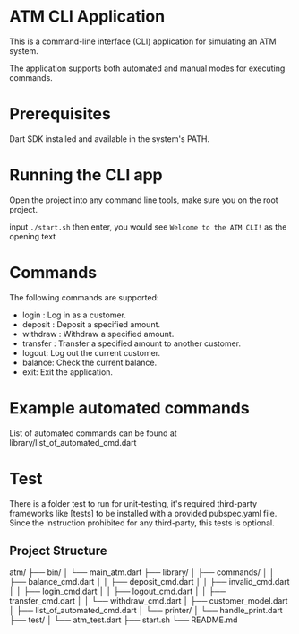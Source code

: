 # ATM CLI Application
This is a command-line interface (CLI) application for simulating an ATM system. 

The application supports both automated and manual modes for executing commands.

# Prerequisites
Dart SDK installed and available in the system's PATH.

# Running the CLI app
Open the project into any command line tools, make sure you on the root project.

input `./start.sh` then enter, you would see `Welcome to the ATM CLI!` as the opening text


# Commands
The following commands are supported:

- login <customerName>: Log in as a customer.
- deposit <amount>: Deposit a specified amount.
- withdraw <amount>: Withdraw a specified amount.
- transfer <customerName> <amount>: Transfer a specified amount to another customer.
- logout: Log out the current customer.
- balance: Check the current balance.
- exit: Exit the application.

# Example automated commands
List of automated commands can be found at library/list_of_automated_cmd.dart

# Test
There is a folder test to run for unit-testing, it's required third-party frameworks like [tests] to be installed with a provided pubspec.yaml file.
Since the instruction prohibited for any third-party, this tests is optional.

## Project Structure
atm/
├── bin/
│   └── main_atm.dart
├── library/
│   ├── commands/
│   │   ├── balance_cmd.dart
│   │   ├── deposit_cmd.dart
│   │   ├── invalid_cmd.dart
│   │   ├── login_cmd.dart
│   │   ├── logout_cmd.dart
│   │   ├── transfer_cmd.dart
│   │   └── withdraw_cmd.dart
│   ├── customer_model.dart
│   ├── list_of_automated_cmd.dart
│   └── printer/
│       └── handle_print.dart
├── test/
│   └── atm_test.dart
├── start.sh
└── README.md